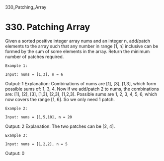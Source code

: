 330_Patching_Array
# 330. Patching Array

Given a sorted positive integer array nums and an integer n, add/patch elements
        to the array such that any number in range [1, n] inclusive can be formed by
        the sum of some elements in the array. Return the minimum number of patches required.

    Example 1:

    Input: nums = [1,3], n = 6
Output: 1
Explanation:
Combinations of nums are [1], [3], [1,3], which form possible sums of: 1, 3, 4.
Now if we add/patch 2 to nums, the combinations are: [1], [2], [3], [1,3], [2,3], [1,2,3].
Possible sums are 1, 2, 3, 4, 5, 6, which now covers the range [1, 6].
So we only need 1 patch.

    Example 2:

    Input: nums = [1,5,10], n = 20
Output: 2
Explanation: The two patches can be [2, 4].

    Example 3:

    Input: nums = [1,2,2], n = 5
Output: 0
